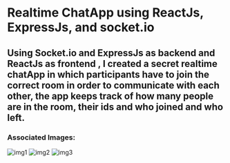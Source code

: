 # Realtime ChatApp using ReactJs, ExpressJs, and socket.io
## Using Socket.io and ExpressJs as backend and ReactJs as frontend , I created a secret realtime chatApp in which participants have to join the correct room in order to communicate with each other, the app keeps track of how many people are in the room, their ids and who joined and who left. 
### Associated Images:
![img1](https://github.com/Kushagr06/chatApp/assets/75263274/432351db-763c-4200-82ae-2fcf07773607)
![img2](https://github.com/Kushagr06/chatApp/assets/75263274/f0599d6c-7e7e-4b49-bfb7-f9c1bffbd5c1)
![img3](https://github.com/Kushagr06/chatApp/assets/75263274/a75f0ba0-caf4-4294-b37c-0afd06cf58ff)
